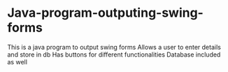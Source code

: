 # Java-program-outputing-swing-forms
This is a java program to output swing forms
Allows a user to enter details and store in db
Has buttons for different functionalities
Database included as well